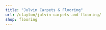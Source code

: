 ```yaml
---
title: "Julvin Carpets & Flooring"
url: /clayton/julvin-carpets-and-flooring/
shop: flooring
---
```

